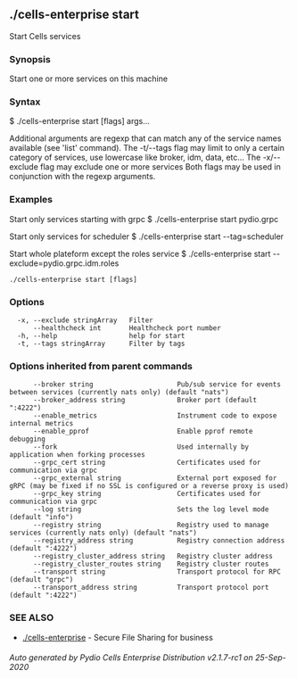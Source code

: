 ## ./cells-enterprise start

Start Cells services

### Synopsis

Start one or more services on this machine

### Syntax

$ ./cells-enterprise start [flags] args...

Additional arguments are regexp that can match any of the service names available (see 'list' command).
The -t/--tags flag may limit to only a certain category of services, use lowercase like broker, idm, data, etc...
The -x/--exclude flag may exclude one or more services
Both flags may be used in conjunction with the regexp arguments.

### Examples

Start only services starting with grpc
$ ./cells-enterprise start pydio.grpc

Start only services for scheduler
$ ./cells-enterprise start --tag=scheduler

Start whole plateform except the roles service
$ ./cells-enterprise start --exclude=pydio.grpc.idm.roles



```
./cells-enterprise start [flags]
```

### Options

```
  -x, --exclude stringArray   Filter
      --healthcheck int       Healthcheck port number
  -h, --help                  help for start
  -t, --tags stringArray      Filter by tags
```

### Options inherited from parent commands

```
      --broker string                     Pub/sub service for events between services (currently nats only) (default "nats")
      --broker_address string             Broker port (default ":4222")
      --enable_metrics                    Instrument code to expose internal metrics
      --enable_pprof                      Enable pprof remote debugging
      --fork                              Used internally by application when forking processes
      --grpc_cert string                  Certificates used for communication via grpc
      --grpc_external string              External port exposed for gRPC (may be fixed if no SSL is configured or a reverse proxy is used)
      --grpc_key string                   Certificates used for communication via grpc
      --log string                        Sets the log level mode (default "info")
      --registry string                   Registry used to manage services (currently nats only) (default "nats")
      --registry_address string           Registry connection address (default ":4222")
      --registry_cluster_address string   Registry cluster address
      --registry_cluster_routes string    Registry cluster routes
      --transport string                  Transport protocol for RPC (default "grpc")
      --transport_address string          Transport protocol port (default ":4222")
```

### SEE ALSO

* [./cells-enterprise](./cells-enterprise)	 - Secure File Sharing for business

###### Auto generated by Pydio Cells Enterprise Distribution v2.1.7-rc1 on 25-Sep-2020
